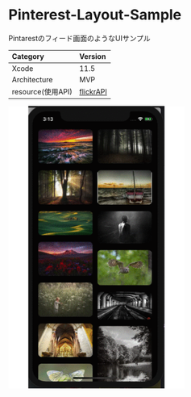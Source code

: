 # Pinterest-Layout-Sample
Pintarestのフィード画面のようなUIサンプル

|Category | Version |
|:-----------|:------------|
| Xcode | 11.5 |
| Architecture | MVP |
| resource(使用API) | [flickrAPI](https://www.flickr.com/services/api/) |


<img width="350" alt="pintarest_transition.gif" src="https://github.com/ddd503/Image-Resource/raw/master/pintarest_transition.gif">
